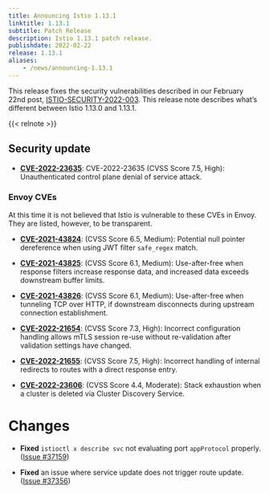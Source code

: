 ```yaml
---
title: Announcing Istio 1.13.1
linktitle: 1.13.1
subtitle: Patch Release
description: Istio 1.13.1 patch release.
publishdate: 2022-02-22
release: 1.13.1
aliases:
    - /news/announcing-1.13.1
---
```


This release fixes the security vulnerabilities described in our February 22nd post, [ISTIO-SECURITY-2022-003](/pt-br/news/security/istio-security-2022-003). This release note describes what’s different between Istio 1.13.0 and 1.13.1.

{{< relnote >}}

## Security update

- __[CVE-2022-23635](https://cve.mitre.org/cgi-bin/cvekey.cgi?keyword=CVE-2022-23635)__:
  CVE-2022-23635 (CVSS Score 7.5, High):  Unauthenticated control plane denial of service attack.

### Envoy CVEs

At this time it is not believed that Istio is vulnerable to these CVEs in Envoy. They are listed, however,
to be transparent.

- __[CVE-2021-43824](https://github.com/envoyproxy/envoy/security/advisories/GHSA-vj5m-rch8-5r2p)__:
  (CVSS Score 6.5, Medium): Potential null pointer dereference when using JWT filter `safe_regex` match.

- __[CVE-2021-43825](https://github.com/envoyproxy/envoy/security/advisories/GHSA-h69p-g6xg-mhhh)__:
  (CVSS Score 6.1, Medium):  Use-after-free when response filters increase response data, and increased data exceeds downstream buffer limits.

- __[CVE-2021-43826](https://github.com/envoyproxy/envoy/security/advisories/GHSA-cmx3-fvgf-83mf)__:
  (CVSS Score 6.1, Medium): Use-after-free when tunneling TCP over HTTP, if downstream disconnects during upstream connection establishment.

- __[CVE-2022-21654](https://github.com/envoyproxy/envoy/security/advisories/GHSA-5j4x-g36v-m283)__:
  (CVSS Score 7.3, High): Incorrect configuration handling allows mTLS session re-use without re-validation after validation settings have changed.

- __[CVE-2022-21655](https://github.com/envoyproxy/envoy/security/advisories/GHSA-7r5p-7fmh-jxpg)__:
  (CVSS Score 7.5, High): Incorrect handling of internal redirects to routes with a direct response entry.

- __[CVE-2022-23606](https://github.com/envoyproxy/envoy/security/advisories/GHSA-9vp2-4cp7-vvxf)__:
  (CVSS Score 4.4, Moderate): Stack exhaustion when a cluster is deleted via Cluster Discovery Service.

# Changes

- **Fixed** `istioctl x describe svc` not evaluating port `appProtocol` properly.
  ([Issue #37159](https://github.com/istio/istio/issues/37159))

- **Fixed** an issue where service update does not trigger route update.
  ([Issue #37356](https://github.com/istio/istio/pull/37356))
